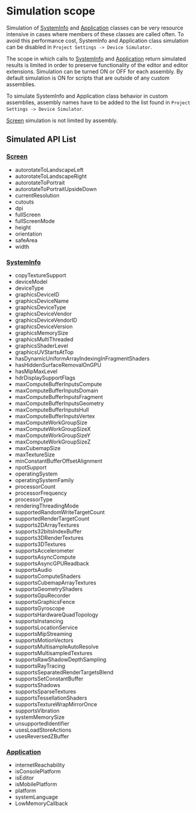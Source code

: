 # Simulation scope

Simulation of [SystemInfo](https://docs.unity3d.com/Documentation/ScriptReference/SystemInfo.html) and [Application](https://docs.unity3d.com/Documentation/ScriptReference/Application.html) classes can be very resource intensive in cases where members of these classes are called often. To avoid this performance cost, SystemInfo and Application class simulation can be disabled in `Project Settings -> Device Simulator`.

The scope in which calls to [SystemInfo](https://docs.unity3d.com/Documentation/ScriptReference/SystemInfo.html) and [Application](https://docs.unity3d.com/Documentation/ScriptReference/Application.html) return simulated results is limited in order to preserve functionality of the editor and editor extensions. Simulation can be turned ON or OFF for each assembly. By default simulation is ON for scripts that are outside of any custom assemblies.

To simulate SystemInfo and Application class behavior in custom assemblies, assembly names have to be added to the list found in `Project Settings -> Device Simulator`.

[Screen](https://docs.unity3d.com/Documentation/ScriptReference/Screen.html) simulation is not limited by assembly.

## Simulated API List

### [Screen](https://docs.unity3d.com/Documentation/ScriptReference/Screen.html)
- autorotateToLandscapeLeft
- autorotateToLandscapeRight
- autorotateToPortrait
- autorotateToPortraitUpsideDown
- currentResolution
- cutouts
- dpi
- fullScreen
- fullScreenMode
- height
- orientation
- safeArea
- width

### [SystemInfo](https://docs.unity3d.com/Documentation/ScriptReference/SystemInfo.html)
- copyTextureSupport
- deviceModel
- deviceType
- graphicsDeviceID
- graphicsDeviceName
- graphicsDeviceType
- graphicsDeviceVendor
- graphicsDeviceVendorID
- graphicsDeviceVersion
- graphicsMemorySize
- graphicsMultiThreaded
- graphicsShaderLevel
- graphicsUVStartsAtTop
- hasDynamicUniformArrayIndexingInFragmentShaders
- hasHiddenSurfaceRemovalOnGPU
- hasMipMaxLevel
- hdrDisplaySupportFlags
- maxComputeBufferInputsCompute
- maxComputeBufferInputsDomain
- maxComputeBufferInputsFragment
- maxComputeBufferInputsGeometry
- maxComputeBufferInputsHull
- maxComputeBufferInputsVertex
- maxComputeWorkGroupSize
- maxComputeWorkGroupSizeX
- maxComputeWorkGroupSizeY
- maxComputeWorkGroupSizeZ
- maxCubemapSize
- maxTextureSize
- minConstantBufferOffsetAlignment
- npotSupport
- operatingSystem
- operatingSystemFamily
- processorCount
- processorFrequency
- processorType
- renderingThreadingMode
- supportedRandomWriteTargetCount
- supportedRenderTargetCount
- supports2DArrayTextures
- supports32bitsIndexBuffer
- supports3DRenderTextures
- supports3DTextures
- supportsAccelerometer
- supportsAsyncCompute
- supportsAsyncGPUReadback
- supportsAudio
- supportsComputeShaders
- supportsCubemapArrayTextures
- supportsGeometryShaders
- supportsGpuRecorder
- supportsGraphicsFence
- supportsGyroscope
- supportsHardwareQuadTopology
- supportsInstancing
- supportsLocationService
- supportsMipStreaming
- supportsMotionVectors
- supportsMultisampleAutoResolve
- supportsMultisampledTextures
- supportsRawShadowDepthSampling
- supportsRayTracing
- supportsSeparatedRenderTargetsBlend
- supportsSetConstantBuffer
- supportsShadows
- supportsSparseTextures
- supportsTessellationShaders
- supportsTextureWrapMirrorOnce
- supportsVibration
- systemMemorySize
- unsupportedIdentifier
- usesLoadStoreActions
- usesReversedZBuffer
<!-- GetGraphicsFormat\
SupportsRenderTextureFormat\
SupportsTextureFormat -->

### [Application](https://docs.unity3d.com/Documentation/ScriptReference/Application.html)
- internetReachability
- isConsolePlatform
- isEditor
- isMobilePlatform
- platform
- systemLanguage
- LowMemoryCallback
